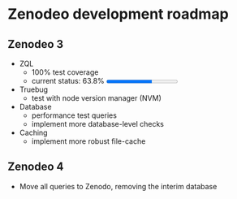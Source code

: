 # Zenodeo development roadmap

## Zenodeo 3

* ZQL
  * 100% test coverage
  * current status: 63.8% <progress max="100" value="63.8"></progress>
* Truebug
  * test with node version manager (NVM)
* Database
  * performance test queries
  * implement more database-level checks
* Caching
  * implement more robust file-cache


## Zenodeo 4

* Move all queries to Zenodo, removing the interim database